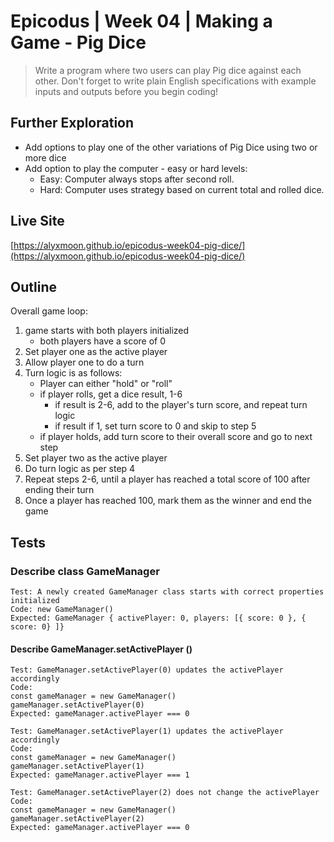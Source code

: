 # Epicodus | Week 04 | Making a Game - Pig Dice

> Write a program where two users can play Pig dice against each other. Don't forget to write plain English specifications with example inputs and outputs before you begin coding!

## Further Exploration
- Add options to play one of the other variations of Pig Dice using two or more dice
- Add option to play the computer - easy or hard levels:
  - Easy: Computer always stops after second roll.
  - Hard: Computer uses strategy based on current total and rolled dice.

## Live Site
[https://alyxmoon.github.io/epicodus-week04-pig-dice/](https://alyxmoon.github.io/epicodus-week04-pig-dice/)

## Outline

Overall game loop:
1. game starts with both players initialized
    - both players have a score of 0
2. Set player one as the active player
3. Allow player one to do a turn
4. Turn logic is as follows:
    - Player can either "hold" or "roll"
    - if player rolls, get a dice result, 1-6
      - if result is 2-6, add to the player's turn score, and repeat turn logic
      - if result if 1, set turn score to 0 and skip to step 5
    - if player holds, add turn score to their overall score and go to next step
5. Set player two as the active player
6. Do turn logic as per step 4
7. Repeat steps 2-6, until a player has reached a total score of 100 after ending their turn
8. Once a player has reached 100, mark them as the winner and end the game


## Tests

### Describe class GameManager

```
Test: A newly created GameManager class starts with correct properties initialized
Code: new GameManager()
Expected: GameManager { activePlayer: 0, players: [{ score: 0 }, { score: 0} ]}
```

#### Describe GameManager.setActivePlayer ()

```
Test: GameManager.setActivePlayer(0) updates the activePlayer accordingly
Code:
const gameManager = new GameManager()
gameManager.setActivePlayer(0)
Expected: gameManager.activePlayer === 0
```

```
Test: GameManager.setActivePlayer(1) updates the activePlayer accordingly
Code:
const gameManager = new GameManager()
gameManager.setActivePlayer(1)
Expected: gameManager.activePlayer === 1
```

```
Test: GameManager.setActivePlayer(2) does not change the activePlayer
Code:
const gameManager = new GameManager()
gameManager.setActivePlayer(2)
Expected: gameManager.activePlayer === 0
```
